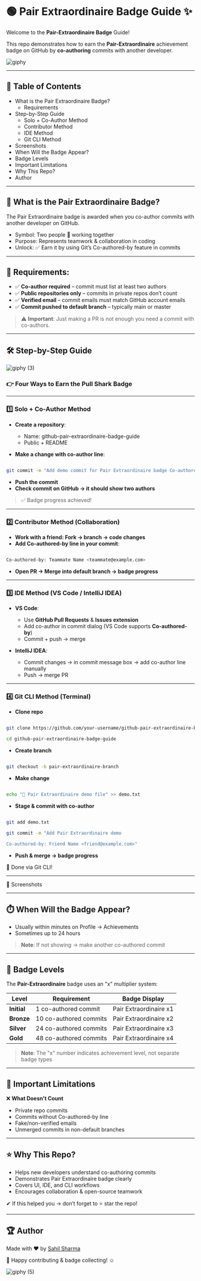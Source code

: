 # 🟢 Pair Extraordinaire Badge Guide ✨

Welcome to the **Pair-Extraordinaire Badge** Guide!

This repo demonstrates how to earn the **Pair-Extraordinaire** achievement badge on GitHub by **co-authoring** commits with another developer.

![giphy](https://github.com/user-attachments/assets/19a4d159-f9e0-425f-a6f8-5352b66a9d2e)

---

## 📢 Table of Contents

- What is the Pair Extraordinaire Badge?
  - Requirements
- Step-by-Step Guide
  - Solo + Co-Author Method
  - Contributor Method
  - IDE Method
  - Git CLI Method
- Screenshots
- When Will the Badge Appear?
- Badge Levels
- Important Limitations
- Why This Repo?
- Author

---

##  📌 What is the Pair Extraordinaire Badge?
The Pair Extraordinaire badge is awarded when you co-author commits with another developer on GitHub.

- Symbol: Two people 🤝 working together
- Purpose: Represents teamwork & collaboration in coding
- Unlock: ✅ Earn it by using Git’s Co-authored-by feature in commits

---

## 🔻 Requirements:

- ✅ **Co-author required** – commit must list at least two authors
- ✅ **Public repositories only** – commits in private repos don’t count
- ✅ **Verified email** – commit emails must match GitHub account emails
- ✅ **Commit pushed to default branch** – typically main or master

> ⚠️ **Important**: Just making a PR is not enough you need a commit with co-authors.

---

## 🛠️ Step-by-Step Guide

![giphy (3)](https://github.com/user-attachments/assets/de1c4e89-ab71-4705-b1b1-74a82a8ba6f0)

### 👉 Four Ways to Earn the Pull Shark Badge

---

### 1️⃣ Solo + Co-Author Method

- **Create a repository**:
    - Name: github-pair-extraordinaire-badge-guide
    - Public + README

-  **Make a change with co-author line**:

```bash

git commit -m "Add demo commit for Pair Extraordinaire badge Co-authored-by: YourFriend <friend@example.com>"

```

-  **Push the commit**
-  **Check commit on GitHub → it should show two authors**

>  ✅ Badge progress achieved!

---

### 2️⃣ Contributor Method (Collaboration)

-  **Work with a friend: Fork → branch → code changes**
-  **Add Co-authored-by line in your commit**:

```bash

Co-authored-by: Teammate Name <teammate@example.com>

```

-  **Open PR → Merge into default branch → badge progress**

---

### 3️⃣ IDE Method (VS Code / IntelliJ IDEA)

-  **VS Code**:
    -  Use **GitHub Pull Requests** & **Issues extension**
    -  Add co-author in commit dialog (VS Code supports **Co-authored-by**)
    -  Commit + push → merge

-  **IntelliJ IDEA**:
    -  Commit changes → in commit message box → add co-author line manually
    -  Push → merge PR

---

###  4️⃣ Git CLI Method (Terminal)

-  **Clone repo**

```bash

git clone https://github.com/your-username/github-pair-extraordinaire-badge-guide.git

cd github-pair-extraordinaire-badge-guide

```

-  **Create branch**

```bash

git checkout -b pair-extraordinaire-branch

```

-  **Make change**

```bash

echo "🤝 Pair Extraordinaire demo file" >> demo.txt

```

-  **Stage & commit with co-author**

```bash

git add demo.txt

git commit -m "Add Pair Extraordinaire demo

Co-authored-by: Friend Name <friend@example.com>"

```

-  **Push & merge → badge progress**

🎯 Done via Git CLI!

---

📸 Screenshots

---

##  ⏱️ When Will the Badge Appear?

-  Usually within minutes on Profile → Achievements
-  Sometimes up to 24 hours

>  **Note**: If not showing → make another co-authored commit

---

## 🏅 Badge Levels


The **Pair-Extraordinaire** badge uses an "x" multiplier system:

| Level       | Requirement            | Badge Display          |
| ----------- | ---------------------- | ---------------------- |
| **Initial** | 1 co-authored commit   | Pair Extraordinaire x1 |
| **Bronze**  | 10 co-authored commits | Pair Extraordinaire x2 |
| **Silver**  | 24 co-authored commits | Pair Extraordinaire x3 |
| **Gold**    | 48 co-authored commits | Pair Extraordinaire x4 |

> **Note**: The "x" number indicates achievement level, not separate badge types

---


## 🚫 Important Limitations

❌ **What Doesn't Count**
      
  -  Private repo commits
  -  Commits without Co-authored-by line
  -   Fake/non-verified emails
  -  Unmerged commits in non-default branches


---

## ⭐ Why This Repo?

  -  Helps new developers understand co-authoring commits
  -  Demonstrates Pair Extraordinaire badge clearly
  -  Covers UI, IDE, and CLI workflows
  -  Encourages collaboration & open-source teamwork

✔ If this helped you → don’t forget to ⭐ star the repo!

---

## 🏆 Author

Made with ❤️ by [Sahil Sharma](https://github.com/sahil-me)

🎈 Happy contributing & badge collecting! :relaxed:

![giphy (5)](https://github.com/user-attachments/assets/d84c9fde-c973-4bfe-9fcd-f5d26c69a16d)
